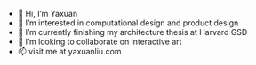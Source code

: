 - 👋 Hi, I’m Yaxuan
- 👀 I’m interested in computational design and product design
- 🌱 I’m currently finishing my architecture thesis at Harvard GSD
- 💞️ I’m looking to collaborate on interactive art
- 📫 visit me at yaxuanliu.com

<!---
yx940702/yx940702 is a ✨ special ✨ repository because its `README.md` (this file) appears on your GitHub profile.
You can click the Preview link to take a look at your changes.
--->
